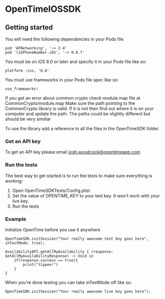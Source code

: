 # OpenTimeIOSSDK

## Getting started 
You will need the following dependencies in your Pods file

    pod 'AFNetworking', '~> 2.4'
    pod 'libPhoneNumber-iOS', '~> 0.8.7'

You must be on iOS 8.0 or later and specify it in your Pods file like so: 

    platform :ios, '8.0'

You must use frameworks in your Pods file spec like so: 

    use_frameworks!

If you get an error about common crypto check module.map file at CommonCrypto/module.map
Make sure the path pointing to the CommonCrypto library is valid. If it is not then find out where it is on your computer and update the path. 
The paths could be slightly different but should be very similiar

To use the library add a reference to all the files in the OpenTimeSDK folder. 

### Get an API key
To get an API key please email josh.woodcock@opentimeapp.com

### Run the tests
The best way to get started is to run the tests to make sure everything is working: 
1. Open OpenTimeSDKTests/Config.plist
2. Set the value of OPENTIME_KEY to your test key. It won't work with your live key.
3. Run the tests

### Example
Initialize OpenTime before you use it anywhere
    
    OpenTimeSDK.initSession("Your really awesome test key goes here", inTestMode: true);
    
    AvailabilityAPI.getAllMyAvailability { (response: GetAllMyAvailabilityResponse) -> Void in
        if(response.success == true){
            print("Yippee!")
        }
    }
    
When you're done testing you can take inTestMode off like so: 
    
    OpenTimeSDK.initSession("Your really awesome live key goes here");
